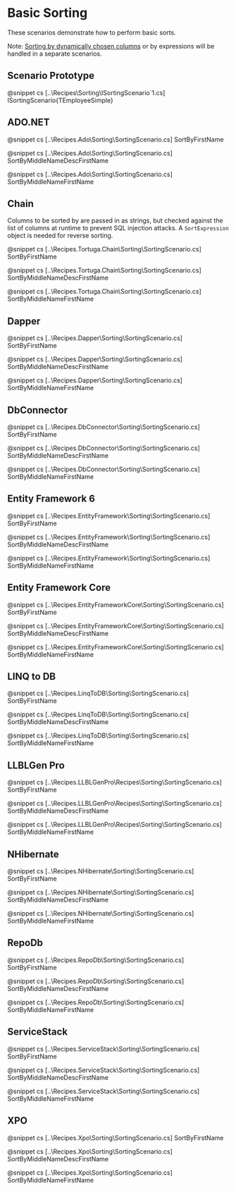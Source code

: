 ﻿# Basic Sorting

These scenarios demonstrate how to perform basic sorts. 

Note: [Sorting by dynamically chosen columns](DynamicSorting) or by expressions will be handled in a separate scenarios.

## Scenario Prototype

@snippet cs [..\Recipes\Sorting\ISortingScenario`1.cs] ISortingScenario{TEmployeeSimple}

## ADO.NET

@snippet cs [..\Recipes.Ado\Sorting\SortingScenario.cs] SortByFirstName

@snippet cs [..\Recipes.Ado\Sorting\SortingScenario.cs] SortByMiddleNameDescFirstName

@snippet cs [..\Recipes.Ado\Sorting\SortingScenario.cs] SortByMiddleNameFirstName

## Chain

Columns to be sorted by are passed in as strings, but checked against the list of columns at runtime to prevent SQL injection attacks. A `SortExpression` object is needed for reverse sorting.

@snippet cs [..\Recipes.Tortuga.Chain\Sorting\SortingScenario.cs] SortByFirstName

@snippet cs [..\Recipes.Tortuga.Chain\Sorting\SortingScenario.cs] SortByMiddleNameDescFirstName

@snippet cs [..\Recipes.Tortuga.Chain\Sorting\SortingScenario.cs] SortByMiddleNameFirstName

## Dapper

@snippet cs [..\Recipes.Dapper\Sorting\SortingScenario.cs] SortByFirstName

@snippet cs [..\Recipes.Dapper\Sorting\SortingScenario.cs] SortByMiddleNameDescFirstName

@snippet cs [..\Recipes.Dapper\Sorting\SortingScenario.cs] SortByMiddleNameFirstName

## DbConnector

@snippet cs [..\Recipes.DbConnector\Sorting\SortingScenario.cs] SortByFirstName

@snippet cs [..\Recipes.DbConnector\Sorting\SortingScenario.cs] SortByMiddleNameDescFirstName

@snippet cs [..\Recipes.DbConnector\Sorting\SortingScenario.cs] SortByMiddleNameFirstName

## Entity Framework 6

@snippet cs [..\Recipes.EntityFramework\Sorting\SortingScenario.cs] SortByFirstName

@snippet cs [..\Recipes.EntityFramework\Sorting\SortingScenario.cs] SortByMiddleNameDescFirstName

@snippet cs [..\Recipes.EntityFramework\Sorting\SortingScenario.cs] SortByMiddleNameFirstName


## Entity Framework Core

@snippet cs [..\Recipes.EntityFrameworkCore\Sorting\SortingScenario.cs] SortByFirstName

@snippet cs [..\Recipes.EntityFrameworkCore\Sorting\SortingScenario.cs] SortByMiddleNameDescFirstName

@snippet cs [..\Recipes.EntityFrameworkCore\Sorting\SortingScenario.cs] SortByMiddleNameFirstName

## LINQ to DB

@snippet cs [..\Recipes.LinqToDB\Sorting\SortingScenario.cs] SortByFirstName

@snippet cs [..\Recipes.LinqToDB\Sorting\SortingScenario.cs] SortByMiddleNameDescFirstName

@snippet cs [..\Recipes.LinqToDB\Sorting\SortingScenario.cs] SortByMiddleNameFirstName


## LLBLGen Pro 

@snippet cs [..\Recipes.LLBLGenPro\Recipes\Sorting\SortingScenario.cs] SortByFirstName

@snippet cs [..\Recipes.LLBLGenPro\Recipes\Sorting\SortingScenario.cs] SortByMiddleNameDescFirstName

@snippet cs [..\Recipes.LLBLGenPro\Recipes\Sorting\SortingScenario.cs] SortByMiddleNameFirstName

## NHibernate

@snippet cs [..\Recipes.NHibernate\Sorting\SortingScenario.cs] SortByFirstName

@snippet cs [..\Recipes.NHibernate\Sorting\SortingScenario.cs] SortByMiddleNameDescFirstName

@snippet cs [..\Recipes.NHibernate\Sorting\SortingScenario.cs] SortByMiddleNameFirstName

## RepoDb

@snippet cs [..\Recipes.RepoDb\Sorting\SortingScenario.cs] SortByFirstName

@snippet cs [..\Recipes.RepoDb\Sorting\SortingScenario.cs] SortByMiddleNameDescFirstName

@snippet cs [..\Recipes.RepoDb\Sorting\SortingScenario.cs] SortByMiddleNameFirstName

## ServiceStack

@snippet cs [..\Recipes.ServiceStack\Sorting\SortingScenario.cs] SortByFirstName

@snippet cs [..\Recipes.ServiceStack\Sorting\SortingScenario.cs] SortByMiddleNameDescFirstName

@snippet cs [..\Recipes.ServiceStack\Sorting\SortingScenario.cs] SortByMiddleNameFirstName

## XPO

@snippet cs [..\Recipes.Xpo\Sorting\SortingScenario.cs] SortByFirstName

@snippet cs [..\Recipes.Xpo\Sorting\SortingScenario.cs] SortByMiddleNameDescFirstName

@snippet cs [..\Recipes.Xpo\Sorting\SortingScenario.cs] SortByMiddleNameFirstName

